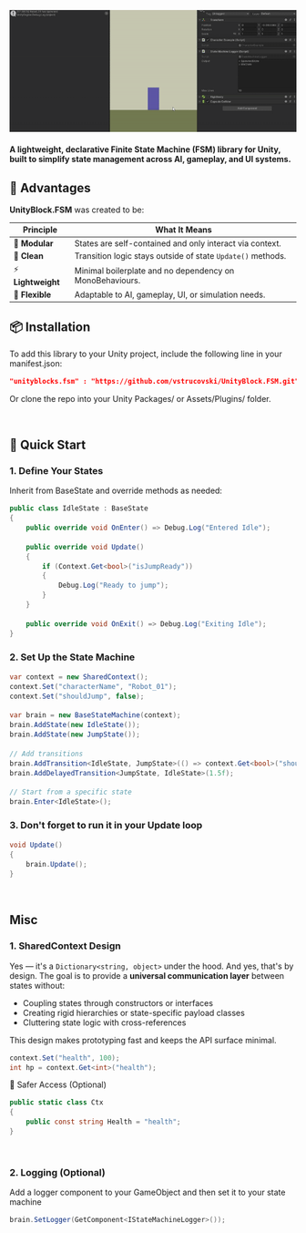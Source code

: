 ![fsm_example.gif](Example%2Ffsm_example.gif)
#### A lightweight, declarative Finite State Machine (FSM) library for Unity, built to simplify state management across AI, gameplay, and UI systems.

## 🚀 Advantages
**UnityBlock.FSM** was created to be:

| Principle      | What It Means                                                    |
|----------------|------------------------------------------------------------------|
| 🧩 **Modular**  | States are self-contained and only interact via context.        |
| 🧼 **Clean**    | Transition logic stays outside of state `Update()` methods.     |
| ⚡ **Lightweight** | Minimal boilerplate and no dependency on MonoBehaviours.     |
| 🧠 **Flexible** | Adaptable to AI, gameplay, UI, or simulation needs.             |


## 📦 Installation
To add this library to your Unity project, include the following line in your manifest.json:
```json
"unityblocks.fsm" : "https://github.com/vstrucovski/UnityBlock.FSM.git"
```
Or clone the repo into your Unity Packages/ or Assets/Plugins/ folder.

<br>

## 🚀 Quick Start
### 1. Define Your States
Inherit from BaseState and override methods as needed:
```csharp
public class IdleState : BaseState
{
    public override void OnEnter() => Debug.Log("Entered Idle");

    public override void Update()
    {
        if (Context.Get<bool>("isJumpReady"))
        {
            Debug.Log("Ready to jump");
        }
    }

    public override void OnExit() => Debug.Log("Exiting Idle");
}
```

### 2. Set Up the State Machine
```csharp
var context = new SharedContext();
context.Set("characterName", "Robot_01");
context.Set("shouldJump", false);

var brain = new BaseStateMachine(context);
brain.AddState(new IdleState());
brain.AddState(new JumpState());

// Add transitions
brain.AddTransition<IdleState, JumpState>(() => context.Get<bool>("shouldJump"));
brain.AddDelayedTransition<JumpState, IdleState>(1.5f);

// Start from a specific state
brain.Enter<IdleState>();
```

### 3. Don't forget to run it in your Update loop
```csharp
void Update()
{
    brain.Update();
}
```

<br>

## Misc
### 1. SharedContext Design
Yes — it's a `Dictionary<string, object>` under the hood. And yes, that's by design.
The goal is to provide a **universal communication layer** between states without:

- Coupling states through constructors or interfaces
- Creating rigid hierarchies or state-specific payload classes
- Cluttering state logic with cross-references

This design makes prototyping fast and keeps the API surface minimal.
```csharp
context.Set("health", 100);
int hp = context.Get<int>("health");
```
🔐 Safer Access (Optional)
```csharp
public static class Ctx
{
    public const string Health = "health";
}
```

<br>

### 2. Logging (Optional)
Add a logger component to your GameObject and then set it to your state machine
```csharp
brain.SetLogger(GetComponent<IStateMachineLogger>());
```
